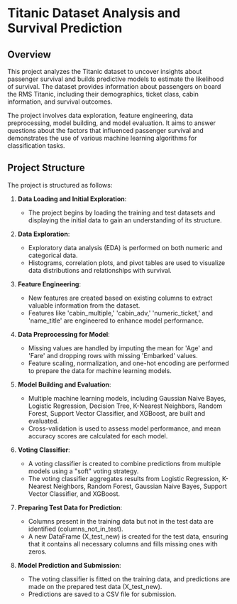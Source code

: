 # Titanic Dataset Analysis and Survival Prediction

## Overview

This project analyzes the Titanic dataset to uncover insights about passenger survival and builds predictive models to estimate the likelihood of survival. The dataset provides information about passengers on board the RMS Titanic, including their demographics, ticket class, cabin information, and survival outcomes.

The project involves data exploration, feature engineering, data preprocessing, model building, and model evaluation. It aims to answer questions about the factors that influenced passenger survival and demonstrates the use of various machine learning algorithms for classification tasks.

## Project Structure

The project is structured as follows:

1. **Data Loading and Initial Exploration**:
   - The project begins by loading the training and test datasets and displaying the initial data to gain an understanding of its structure.

2. **Data Exploration**:
   - Exploratory data analysis (EDA) is performed on both numeric and categorical data.
   - Histograms, correlation plots, and pivot tables are used to visualize data distributions and relationships with survival.

3. **Feature Engineering**:
   - New features are created based on existing columns to extract valuable information from the dataset.
   - Features like 'cabin_multiple,' 'cabin_adv,' 'numeric_ticket,' and 'name_title' are engineered to enhance model performance.

4. **Data Preprocessing for Model**:
   - Missing values are handled by imputing the mean for 'Age' and 'Fare' and dropping rows with missing 'Embarked' values.
   - Feature scaling, normalization, and one-hot encoding are performed to prepare the data for machine learning models.

5. **Model Building and Evaluation**:
   - Multiple machine learning models, including Gaussian Naive Bayes, Logistic Regression, Decision Tree, K-Nearest Neighbors, Random Forest, Support Vector Classifier, and XGBoost, are built and evaluated.
   - Cross-validation is used to assess model performance, and mean accuracy scores are calculated for each model.

6. **Voting Classifier**:
   - A voting classifier is created to combine predictions from multiple models using a "soft" voting strategy.
   - The voting classifier aggregates results from Logistic Regression, K-Nearest Neighbors, Random Forest, Gaussian Naive Bayes, Support Vector Classifier, and XGBoost.

7. **Preparing Test Data for Prediction**:
   - Columns present in the training data but not in the test data are identified (columns_not_in_test).
   - A new DataFrame (X_test_new) is created for the test data, ensuring that it contains all necessary columns and fills missing ones with zeros.

8. **Model Prediction and Submission**:
   - The voting classifier is fitted on the training data, and predictions are made on the prepared test data (X_test_new).
   - Predictions are saved to a CSV file for submission.
